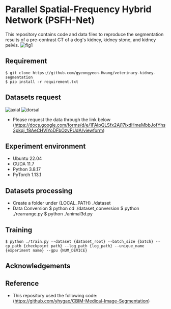 # Parallel Spatial-Frequency Hybrid Network (PSFH-Net)
This repository contains code and data files to reproduce the segmentation results of a pre-contrast CT of a dog's kidney, kidney stone, and kidney pelvis.
![fig1](https://github.com/gyeongyeon-Hwang/veterinary-kidney-segmentation/assets/76763306/ad5daa19-3406-4c3b-8653-242bfa3b7473)
## Requirement
    $ git clone https://github.com/gyeongyeon-Hwang/veterinary-kidney-segmentation
    $ pip install -r requirement.txt
## Datasets request
![axial](https://github.com/gyeongyeon-Hwang/veterinary-kidney-segmentation/assets/76763306/b2edafb8-84e2-4703-a053-8416eb973c2c) ![dorsal](https://github.com/gyeongyeon-Hwang/veterinary-kidney-segmentation/assets/76763306/bac136f5-088f-4f54-90fd-fb59b6d3c597)

- Please request the data through the link below 
  (https://docs.google.com/forms/d/e/1FAIpQLSfx2Aj17ixdHmeMbbJofYhs3pkqj_f8AeCHVlYoDFbOzvPUdA/viewform)
## Experiment environment
- Ubuntu 22.04
- CUDA 11.7
- Python 3.8.17
- PyTorch 1.13.1
## Datasets processing
- Create a folder under {LOCAL_PATH} ./dataset
- Data Conversion
    $ python cd ./dataset_conversion
    $ python ./rearrange.py
    $ python ./animal3d.py
## Training

    $ python ./train.py --dataset {dataset_root} --batch_size {batch} --cp_path {checkpoint path} --log_path {log_path} --unique_name {experiment name} --gpu {NUM_DEVICE}

## Acknowledgements

## Reference
* This repository used the following code: (https://github.com/yhygao/CBIM-Medical-Image-Segmentation)
